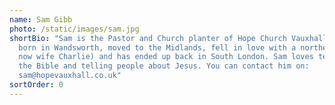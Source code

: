 ```yaml
---
name: Sam Gibb
photo: /static/images/sam.jpg
shortBio: "Sam is the Pastor and Church planter of Hope Church Vauxhall. He was
  born in Wandsworth, moved to the Midlands, fell in love with a northerner (his
  now wife Charlie) and has ended up back in South London. Sam loves teaching
  the Bible and telling people about Jesus. You can contact him on:
  sam@hopevauxhall.co.uk"
sortOrder: 0
---
```

